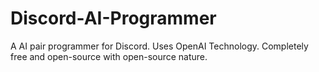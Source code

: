 # Discord-AI-Programmer
A AI pair programmer for Discord. Uses OpenAI Technology. Completely free and open-source with open-source nature.
